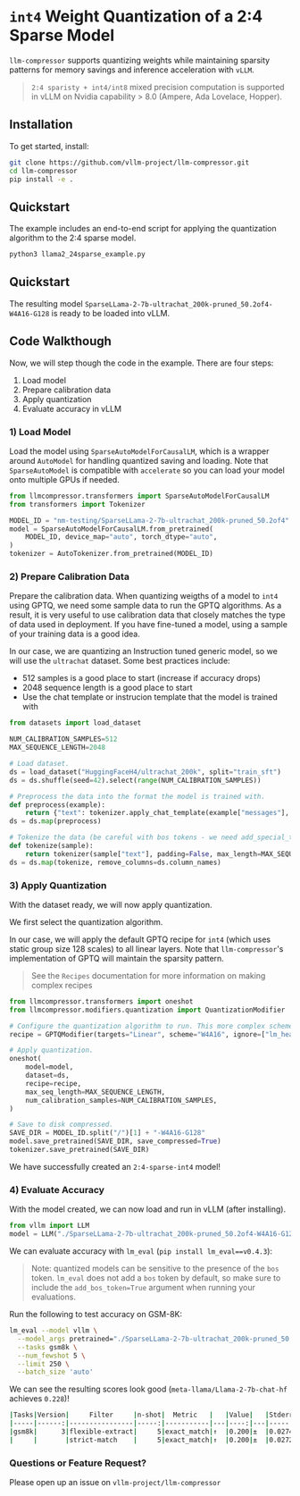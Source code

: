 # `int4` Weight Quantization of a 2:4 Sparse Model

`llm-compressor` supports quantizing weights while maintaining sparsity patterns for memory savings and inference acceleration with `vLLM`.

> `2:4 sparisty + int4/int8` mixed precision computation is supported in vLLM on Nvidia capability > 8.0 (Ampere, Ada Lovelace, Hopper).

## Installation

To get started, install:

```bash
git clone https://github.com/vllm-project/llm-compressor.git
cd llm-compressor
pip install -e .
```

## Quickstart

The example includes an end-to-end script for applying the quantization algorithm to the 2:4 sparse model.

```bash
python3 llama2_24sparse_example.py
```

## Quickstart

The resulting model `SparseLLama-2-7b-ultrachat_200k-pruned_50.2of4-W4A16-G128` is ready to be loaded into vLLM.

## Code Walkthough

Now, we will step though the code in the example. There are four steps:
1) Load model
2) Prepare calibration data
3) Apply quantization
4) Evaluate accuracy in vLLM

### 1) Load Model

Load the model using `SparseAutoModelForCausalLM`, which is a wrapper around `AutoModel` for handling quantized saving and loading. Note that `SparseAutoModel` is compatible with `accelerate` so you can load your model onto multiple GPUs if needed.

```python
from llmcompressor.transformers import SparseAutoModelForCausalLM
from transformers import Tokenizer

MODEL_ID = "nm-testing/SparseLLama-2-7b-ultrachat_200k-pruned_50.2of4"
model = SparseAutoModelForCausalLM.from_pretrained(
    MODEL_ID, device_map="auto", torch_dtype="auto",
)
tokenizer = AutoTokenizer.from_pretrained(MODEL_ID)
```

### 2) Prepare Calibration Data

Prepare the calibration data. When quantizing weigths of a model to `int4` using GPTQ, we need some sample data to run the GPTQ algorithms. As a result, it is very useful to use calibration data that closely matches the type of data used in deployment. If you have fine-tuned a model, using a sample of your training data is a good idea.

In our case, we are quantizing an Instruction tuned generic model, so we will use the `ultrachat` dataset. Some best practices include:
* 512 samples is a good place to start (increase if accuracy drops)
* 2048 sequence length is a good place to start
* Use the chat template or instrucion template that the model is trained with

```python
from datasets import load_dataset

NUM_CALIBRATION_SAMPLES=512
MAX_SEQUENCE_LENGTH=2048

# Load dataset.
ds = load_dataset("HuggingFaceH4/ultrachat_200k", split="train_sft")
ds = ds.shuffle(seed=42).select(range(NUM_CALIBRATION_SAMPLES))

# Preprocess the data into the format the model is trained with.
def preprocess(example):
    return {"text": tokenizer.apply_chat_template(example["messages"], tokenize=False,)}
ds = ds.map(preprocess)

# Tokenize the data (be careful with bos tokens - we need add_special_tokens=False since the chat_template already added it).
def tokenize(sample):
    return tokenizer(sample["text"], padding=False, max_length=MAX_SEQUENCE_LENGTH, truncation=True, add_special_tokens=False)
ds = ds.map(tokenize, remove_columns=ds.column_names)
```

### 3) Apply Quantization

With the dataset ready, we will now apply quantization.

We first select the quantization algorithm.

In our case, we will apply the default GPTQ recipe for `int4` (which uses static group size 128 scales) to all linear layers. Note that `llm-compressor`'s implementation of GPTQ will maintain the sparsity pattern.
> See the `Recipes` documentation for more information on making complex recipes

```python
from llmcompressor.transformers import oneshot
from llmcompressor.modifiers.quantization import QuantizationModifier

# Configure the quantization algorithm to run. This more complex scheme requires a YAML based recipe.
recipe = GPTQModifier(targets="Linear", scheme="W4A16", ignore=["lm_head"])

# Apply quantization.
oneshot(
    model=model,
    dataset=ds,
    recipe=recipe,
    max_seq_length=MAX_SEQUENCE_LENGTH,
    num_calibration_samples=NUM_CALIBRATION_SAMPLES,
)

# Save to disk compressed.
SAVE_DIR = MODEL_ID.split("/")[1] + "-W4A16-G128"
model.save_pretrained(SAVE_DIR, save_compressed=True)
tokenizer.save_pretrained(SAVE_DIR)
```

We have successfully created an `2:4-sparse-int4` model!

### 4) Evaluate Accuracy

With the model created, we can now load and run in vLLM (after installing).

```python
from vllm import LLM
model = LLM("./SparseLLama-2-7b-ultrachat_200k-pruned_50.2of4-W4A16-G128")
```

We can evaluate accuracy with `lm_eval` (`pip install lm_eval==v0.4.3`):
> Note: quantized models can be sensitive to the presence of the `bos` token. `lm_eval` does not add a `bos` token by default, so make sure to include the `add_bos_token=True` argument when running your evaluations.

Run the following to test accuracy on GSM-8K:

```bash
lm_eval --model vllm \
  --model_args pretrained="./SparseLLama-2-7b-ultrachat_200k-pruned_50.2of4-W4A16-G128",add_bos_token=true \
  --tasks gsm8k \
  --num_fewshot 5 \
  --limit 250 \
  --batch_size 'auto'
```

We can see the resulting scores look good (`meta-llama/Llama-2-7b-chat-hf` achieves `0.228`)!

```bash
|Tasks|Version|     Filter     |n-shot|  Metric   |   |Value|   |Stderr|
|-----|------:|----------------|-----:|-----------|---|----:|---|-----:|
|gsm8k|      3|flexible-extract|     5|exact_match|↑  |0.200|±  |0.0274|
|     |       |strict-match    |     5|exact_match|↑  |0.200|±  |0.0272|
```



### Questions or Feature Request?

Please open up an issue on `vllm-project/llm-compressor`
